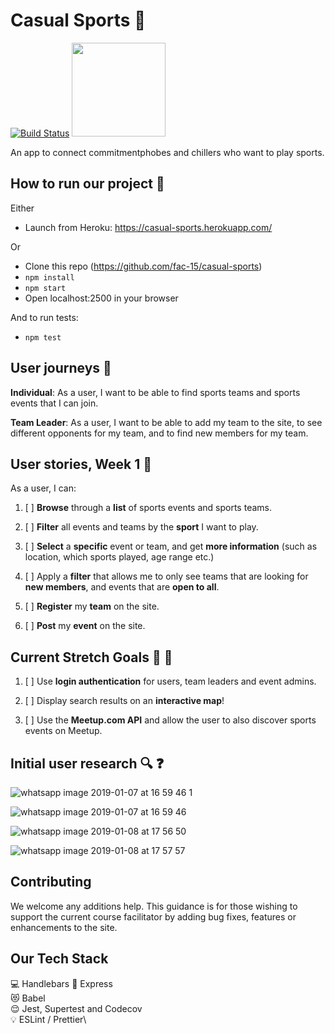 # Casual Sports :runner: 
[![Build Status](https://travis-ci.com/fac-15/casual-sports.svg?branch=staging)](https://travis-ci.com/fac-15/casual-sports) <img src="https://media.giphy.com/media/t58dlbfM3LabS/giphy.gif" style=" width: 150px; ">

An app to connect commitmentphobes and chillers who want to play sports.


## How to run our project :tada: 

Either 

- Launch from Heroku: https://casual-sports.herokuapp.com/

Or

- Clone this repo (https://github.com/fac-15/casual-sports)
- `npm install`
- `npm start`
- Open localhost:2500 in your browser

And to run tests:
- `npm test`

## User journeys :information_desk_person: 

**Individual**: As a user, I want to be able to find sports teams and sports events that I can join.

**Team Leader**: As a user, I want to be able to add my team to the site, to see different opponents for my team, and to find new members for my team.

## User stories, Week 1 :full_moon_with_face: 

As a user, I can:

1. [ ] **Browse** through a **list** of sports events and sports teams.

2. [ ] **Filter** all events and teams by the **sport** I want to play.

3. [ ] **Select** a **specific** event or team, and get **more information** (such as location, which sports played, age range etc.)

4. [ ] Apply a **filter** that allows me to only see teams that are looking for **new members**, and events that are **open to all**.

5. [ ] **Register** my **team** on the site.

6. [ ] **Post** my **event** on the site.

## Current Stretch Goals :100: :grimacing: 

1. [ ] Use **login authentication** for users, team leaders and event admins.

2. [ ] Display search results on an **interactive map**!

3. [ ] Use the **Meetup.com API** and allow the user to also discover sports events on Meetup. 


## Initial user research :mag: :question: 

![whatsapp image 2019-01-07 at 16 59 46 1](https://user-images.githubusercontent.com/16784959/50781639-d426f880-129d-11e9-8b60-74846c3870d4.jpeg)

![whatsapp image 2019-01-07 at 16 59 46](https://user-images.githubusercontent.com/16784959/50781647-d7ba7f80-129d-11e9-980a-72cbaf23613a.jpeg)

![whatsapp image 2019-01-08 at 17 56 50](https://user-images.githubusercontent.com/16784959/50853865-651fd180-137b-11e9-9eb1-52cca0eb975d.jpeg)

![whatsapp image 2019-01-08 at 17 57 57](https://user-images.githubusercontent.com/16784959/50853869-681ac200-137b-11e9-89cd-b434e3d59b58.jpeg)


## Contributing

We welcome any additions help. This guidance is for those wishing to support the current course facilitator by adding bug fixes, features or enhancements to the site.

## Our Tech Stack

:computer: Handlebars
:information_desk_person: Express\
:heart_eyes_cat: Babel\
:relieved: Jest,  Supertest and Codecov\
:bulb: ESLint / Prettier\

